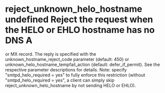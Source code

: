 # reject_unknown_helo_hostname undefined Reject the request when the HELO or EHLO hostname has no DNS A
or MX record.  The reply is specified with the
unknown_hostname_reject_code parameter (default: 450) or
unknown_helo_hostname_tempfail_action (default: defer_if_permit).
See the respective parameter descriptions for details. 
Note: specify "smtpd_helo_required = yes" to fully
enforce this restriction (without "smtpd_helo_required = yes", a
client can simply skip reject_unknown_helo_hostname by not sending
HELO or EHLO). 